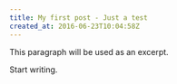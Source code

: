 ```yaml
---
title: My first post - Just a test
created_at: 2016-06-23T10:04:58Z
---
```


This paragraph will be used as an excerpt.

Start writing.
